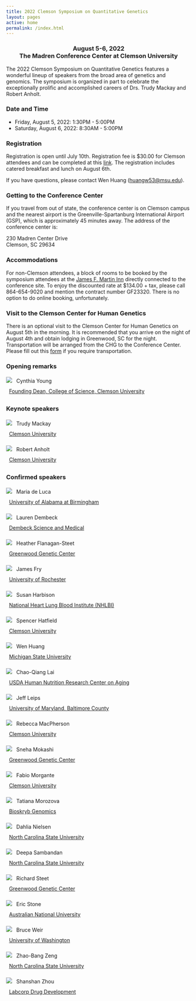 ```yaml
---
title: 2022 Clemson Symposium on Quantitative Genetics
layout: pages
active: home
permalink: /index.html
---
```



<h3 style="text-align: center">August 5-6, 2022<br>The Madren Conference Center at Clemson University</h3>

The 2022 Clemson Symposium on Quantitative Genetics features a wonderful lineup of speakers from the broad area of genetics and genomics. The symposium is organized in part to celebrate the exceptionally prolific and accomplished careers of Drs. Trudy Mackay and Robert Anholt.

### Date and Time

- Friday, August 5, 2022: 1:30PM - 5:00PM
- Saturday, August 6, 2022: 8:30AM - 5:00PM

### Registration

Registration is open until July 10th. Registration fee is $30.00 for Clemson attendees and can be completed at this [link](https://tinyurl.com/2022ClemsonQG). The registration includes catered breakfast and lunch on August 6th.

If you have questions, please contact Wen Huang (huangw53@msu.edu).

### Getting to the Conference Center

If you travel from out of state, the conference center is on Clemson campus and the nearest airport is the Greenville-Spartanburg International Airport (GSP), which is approximately 45 minutes away. The address of the conference center is:

230 Madren Center Drive<br>
Clemson, SC 29634

### Accommodations

For non-Clemson attendees, a block of rooms to be booked by the symposium attendees at the [James F. Martin Inn](https://www.stayatclemson.com) directly connected to the conference site. To enjoy the discounted rate at $134.00 + tax, please call 864-654-9020 and mention the contract number GF23320. There is no option to do online booking, unfortunately.

### Visit to the Clemson Center for Human Genetics

There is an optional visit to the Clemson Center for Human Genetics on August 5th in the morning. It is recommended that you arrive on the night of August 4th and obtain lodging in Greenwood, SC for the night. Transportation will be arranged from the CHG to the Conference Center. Please fill out this [form](https://forms.gle/i74ZyrYczmYnhypt5) if you require transportation.



### Opening remarks

<p style="line-height: 28px;">
<img src="files/young.jpg" class="rounded">
&nbsp;&nbsp;Cynthia Young<br>
&nbsp;&nbsp;<a href="https://www.clemson.edu/science/about/dean.html" target="_blank">Founding Dean, College of Science, Clemson University</a>
</p>


### Keynote speakers

<p style="line-height: 28px;">
<img src="files/mackay.jpg" class="rounded">
&nbsp;&nbsp;Trudy Mackay<br>
&nbsp;&nbsp;<a href="https://scienceweb.clemson.edu/chg/" target="_blank">Clemson University</a>
</p>

<p style="line-height: 28px;">
<img src="files/anholt.jpg" class="rounded">
&nbsp;&nbsp;Robert Anholt<br>
&nbsp;&nbsp;<a href="https://scienceweb.clemson.edu/chg/" target="_blank">Clemson University</a>
</p>

### Confirmed speakers

<p style="line-height: 28px;">
<img src="files/deluca.jpg" class="rounded">
&nbsp;&nbsp;Maria de Luca<br>
&nbsp;&nbsp;<a href="https://www.uab.edu/shp/nutrition/people/faculty/maria-deluca" target="_blank">University of Alabama at Birmingham</a>
</p>


<p style="line-height: 28px;">
<img src="files/dembeck.jpeg" class="rounded">
&nbsp;&nbsp;Lauren Dembeck<br>
&nbsp;&nbsp;<a href="https://laurendembeck.com" target="_blank">Dembeck Science and Medical</a>
</p>


<p style="line-height: 28px;">
<img src="files/flanagan.jpg" class="rounded">
&nbsp;&nbsp;Heather Flanagan-Steet<br>
&nbsp;&nbsp;<a href="https://scienceweb.clemson.edu/chg/dr-heather-flanagan-steet/" target="_blank">Greenwood Genetic Center</a>
</p>



<p style="line-height: 28px;">
<img src="files/fry.jpg" class="rounded">
&nbsp;&nbsp;James Fry<br>
&nbsp;&nbsp;<a href="https://www.sas.rochester.edu/bio/people/faculty/fry_james/index.html" target="_blank">University of Rochester</a>
</p>

<p style="line-height: 28px;">
<img src="files/harbison.jpg" class="rounded">
&nbsp;&nbsp;Susan Harbison<br>
&nbsp;&nbsp;<a href="https://irp.nih.gov/pi/susan-harbison" target="_blank">National Heart Lung Blood Institute (NHLBI)</a>
</p>


<p style="line-height: 28px;">
<img src="files/hatfield.jpg" class="rounded">
&nbsp;&nbsp;Spencer Hatfield<br>
&nbsp;&nbsp;<a href="https://scienceweb.clemson.edu/chg/spencer-hatfield/" target="_blank">Clemson University</a>
</p>

<p style="line-height: 28px;">
<img src="files/huang.jpg" class="rounded">
&nbsp;&nbsp;Wen Huang<br>
&nbsp;&nbsp;<a href="https://qgg-lab.github.io" target="_blank">Michigan State University</a>
</p>

<p style="line-height: 28px;">
<img src="files/lai.jpg" class="rounded">
&nbsp;&nbsp;Chao-Qiang Lai<br>
&nbsp;&nbsp;<a href="https://hnrca.tufts.edu/people/faculty/chao-qiang-lai-phd" target="_blank">USDA Human Nutrition Research Center on Aging</a>
</p>

<p style="line-height: 28px;">
<img src="files/leips.jpeg" class="rounded">
&nbsp;&nbsp;Jeff Leips<br>
&nbsp;&nbsp;<a href="https://biology.umbc.edu/directory/faculty/person/sf01964/" target="_blank">University of Maryland, Baltimore County</a>
</p>


<p style="line-height: 28px;">
<img src="files/macpherson.jpg" class="rounded">
&nbsp;&nbsp;Rebecca MacPherson<br>
&nbsp;&nbsp;<a href="https://scienceweb.clemson.edu/chg/rebecca-anne-macpherson-2/" target="_blank">Clemson University</a>
</p>


<p style="line-height: 28px;">
<img src="files/mokashi.jpg" class="rounded">
&nbsp;&nbsp;Sneha Mokashi<br>
&nbsp;&nbsp;<a href="https://scienceweb.clemson.edu/chg/sneha-mokashi/" target="_blank">Greenwood Genetic Center</a>
</p>


<p style="line-height: 28px;">
<img src="files/morgante.jpg" class="rounded">
&nbsp;&nbsp;Fabio Morgante<br>
&nbsp;&nbsp;<a href="https://scienceweb.clemson.edu/chg/" target="_blank">Clemson University</a>
</p>

<p style="line-height: 28px;">
<img src="files/morozova.jpeg" class="rounded">
&nbsp;&nbsp;Tatiana Morozova<br>
&nbsp;&nbsp;<a href="https://www.bioskryb.com" target="_blank">Bioskryb Genomics</a>
</p>


<p style="line-height: 28px;">
<img src="files/nielsen.jpg" class="rounded">
&nbsp;&nbsp;Dahlia Nielsen<br>
&nbsp;&nbsp;<a href="https://bio.sciences.ncsu.edu/people/dmnielse/" target="_blank">North Carolina State University</a>
</p>



<p style="line-height: 28px;">
<img src="files/sambandan.jpg" class="rounded">
&nbsp;&nbsp;Deepa Sambandan<br>
&nbsp;&nbsp;<a href="https://www.ncsu.edu" target="_blank">North Carolina State University</a>
</p>



<p style="line-height: 28px;">
<img src="files/steet.jpg" class="rounded">
&nbsp;&nbsp;Richard Steet<br>
&nbsp;&nbsp;<a href="https://scienceweb.clemson.edu/chg/dr-richard-steet/" target="_blank">Greenwood Genetic Center</a>
</p>


<p style="line-height: 28px;">
<img src="files/stone.jpg" class="rounded">
&nbsp;&nbsp;Eric Stone<br>
&nbsp;&nbsp;<a href="https://bdsi.anu.edu.au/people/professor-eric-stone" target="_blank">Australian National University</a>
</p>

<p style="line-height: 28px;">
<img src="files/weir.jpg" class="rounded">
&nbsp;&nbsp;Bruce Weir<br>
&nbsp;&nbsp;<a href="https://www.biostat.washington.edu/people/bruce-weir" target="_blank">University of Washington</a>
</p>


<p style="line-height: 28px;">
<img src="files/zeng.jpg" class="rounded">
&nbsp;&nbsp;Zhao-Bang Zeng<br>
&nbsp;&nbsp;<a href="https://brcwebportal.cos.ncsu.edu/zeng/" target="_blank">North Carolina State University</a>
</p>



<p style="line-height: 28px;">
<img src="files/zhou.jpeg" class="rounded">
&nbsp;&nbsp;Shanshan Zhou<br>
&nbsp;&nbsp;<a href="https://drugdevelopment.labcorp.com" target="_blank">Labcorp Drug Development</a>
</p>